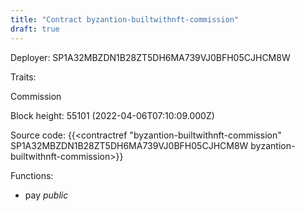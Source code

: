 ```yaml
---
title: "Contract byzantion-builtwithnft-commission"
draft: true
---
```

Deployer: SP1A32MBZDN1B28ZT5DH6MA739VJ0BFH05CJHCM8W

Traits:
 
Commission


Block height: 55101 (2022-04-06T07:10:09.000Z)

Source code: {{<contractref "byzantion-builtwithnft-commission" SP1A32MBZDN1B28ZT5DH6MA739VJ0BFH05CJHCM8W byzantion-builtwithnft-commission>}}

Functions:

* pay _public_
